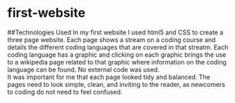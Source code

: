 # first-website
##Technologies Used
In my first website I used html5 and CSS to create a three page website.  Each page shows a stream on a coding course and details the different coding languages that are covered in that streatm. Each coding language has a graphic and clicking on each graphic brings the use to a wikipedia page related to that graphic where information on the coding language can be found.
No external code was used.  
It was important for me that each page looked tidy and balanced.  The pages need to look simple, clean, and inviting to the reader, as newcomers to coding do not need to feel confused. 
